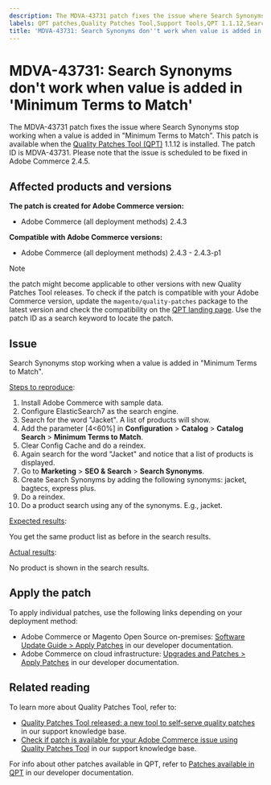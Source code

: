 ```yaml
---
description: The MDVA-43731 patch fixes the issue where Search Synonyms stop working when a value is added in "Minimum Terms to Match". This patch is available when the [Quality Patches Tool (QPT)](https://support.magento.com/hc/en-us/articles/360047139492) 1.1.12 is installed. The patch ID is MDVA-43731. Please note that the issue is scheduled to be fixed in Adobe Commerce 2.4.5.
labels: QPT patches,Quality Patches Tool,Support Tools,QPT 1.1.12,Search Synonyms,elasticsearch,Minimum Terms to Match,Magento,Adobe Commerce,cloud infrastructure,on-premises,2.4.3,2.4.3-p1
title: 'MDVA-43731: Search Synonyms don''t work when value is added in ''Minimum Terms to Match'''
---
```


# MDVA-43731: Search Synonyms don't work when value is added in 'Minimum Terms to Match'

The MDVA-43731 patch fixes the issue where Search Synonyms stop working when a value is added in "Minimum Terms to Match". This patch is available when the [Quality Patches Tool (QPT)](https://support.magento.com/hc/en-us/articles/360047139492) 1.1.12 is installed. The patch ID is MDVA-43731. Please note that the issue is scheduled to be fixed in Adobe Commerce 2.4.5.

## Affected products and versions

**The patch is created for Adobe Commerce version:**

* Adobe Commerce (all deployment methods) 2.4.3

**Compatible with Adobe Commerce versions:**

* Adobe Commerce (all deployment methods) 2.4.3 - 2.4.3-p1

>[!NOTE]
>
>the patch might become applicable to other versions with new Quality Patches Tool releases. To check if the patch is compatible with your Adobe Commerce version, update the `magento/quality-patches` package to the latest version and check the compatibility on the [QPT landing page](https://devdocs.magento.com/quality-patches/tool.html#patch-grid). Use the patch ID as a search keyword to locate the patch.

## Issue

Search Synonyms stop working when a value is added in "Minimum Terms to Match".

<u>Steps to reproduce</u>:

1. Install Adobe Commerce with sample data.
1. Configure ElasticSearch7 as the search engine.
1. Search for the word "Jacket". A list of products will show.
1. Add the parameter [4<60%] in **Configuration** > **Catalog** > **Catalog Search** > **Minimum Terms to Match**.
1. Clear Config Cache and do a reindex.
1. Again search for the word "Jacket" and notice that a list of products is displayed.
1. Go to **Marketing** > **SEO & Search** > **Search Synonyms**.
1. Create Search Synonyms by adding the following synonyms: jacket, bagtecs, express plus.
1. Do a reindex.
1. Do a product search using any of the synonyms. E.g., jacket.

<u>Expected results</u>:

You get the same product list as before in the search results.

<u>Actual results</u>:

No product is shown in the search results.

## Apply the patch

To apply individual patches, use the following links depending on your deployment method:

* Adobe Commerce or Magento Open Source on-premises: [Software Update Guide > Apply Patches](https://devdocs.magento.com/guides/v2.4/comp-mgr/patching/mqp.html) in our developer documentation.
* Adobe Commerce on cloud infrastructure: [Upgrades and Patches > Apply Patches](https://devdocs.magento.com/cloud/project/project-patch.html) in our developer documentation.

## Related reading

To learn more about Quality Patches Tool, refer to:

* [Quality Patches Tool released: a new tool to self-serve quality patches](https://support.magento.com/hc/en-us/articles/360047139492) in our support knowledge base.
* [Check if patch is available for your Adobe Commerce issue using Quality Patches Tool](https://support.magento.com/hc/en-us/articles/360047125252) in our support knowledge base.

For info about other patches available in QPT, refer to [Patches available in QPT](https://devdocs.magento.com/quality-patches/tool.html#patch-grid) in our developer documentation.